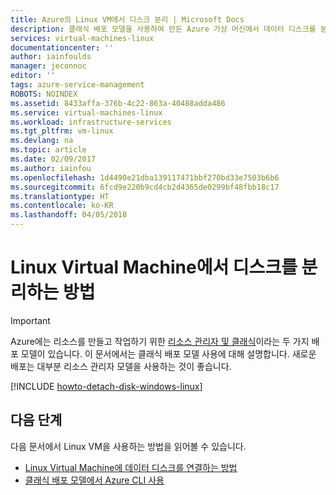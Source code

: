 ```yaml
---
title: Azure의 Linux VM에서 디스크 분리 | Microsoft Docs
description: 클래식 배포 모델을 사용하여 만든 Azure 가상 머신에서 데이터 디스크를 분리하는 방법을 알아봅니다.
services: virtual-machines-linux
documentationcenter: ''
author: iainfoulds
manager: jeconnoc
editor: ''
tags: azure-service-management
ROBOTS: NOINDEX
ms.assetid: 8433affa-376b-4c22-863a-40488adda486
ms.service: virtual-machines-linux
ms.workload: infrastructure-services
ms.tgt_pltfrm: vm-linux
ms.devlang: na
ms.topic: article
ms.date: 02/09/2017
ms.author: iainfou
ms.openlocfilehash: 1d4490e21dba139117471bbf270bd33e7503b6b6
ms.sourcegitcommit: 6fcd9e220b9cd4cb2d4365de0299bf48fbb18c17
ms.translationtype: HT
ms.contentlocale: ko-KR
ms.lasthandoff: 04/05/2018
---
```

# <a name="how-to-detach-a-disk-from-a-linux-virtual-machine"></a>Linux Virtual Machine에서 디스크를 분리하는 방법
> [!IMPORTANT] 
> Azure에는 리소스를 만들고 작업하기 위한 [리소스 관리자 및 클래식](../../../resource-manager-deployment-model.md)이라는 두 가지 배포 모델이 있습니다. 이 문서에서는 클래식 배포 모델 사용에 대해 설명합니다. 새로운 배포는 대부분 리소스 관리자 모델을 사용하는 것이 좋습니다.

[!INCLUDE [howto-detach-disk-windows-linux](../../../../includes/howto-detach-disk-linux.md)]

## <a name="next-steps"></a>다음 단계
다음 문서에서 Linux VM을 사용하는 방법을 읽어볼 수 있습니다.

* [Linux Virtual Machine에 데이터 디스크를 연결하는 방법](attach-disk-classic.md)
* [클래식 배포 모델에서 Azure CLI 사용](https://docs.microsoft.com/cli/azure/get-started-with-az-cli2)

